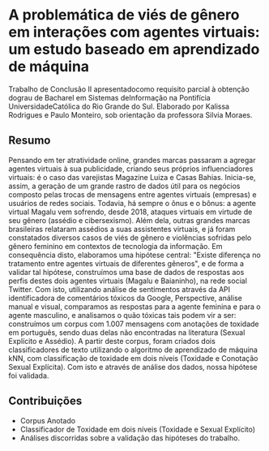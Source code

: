 # A problemática de viés de gênero em interações com agentes virtuais: um estudo baseado em aprendizado de máquina

Trabalho  de  Conclusão  II  apresentadocomo  requisito  parcial  à  obtenção  dograu   de   Bacharel   em   Sistemas   deInformação   na   Pontifícia   UniversidadeCatólica do Rio Grande do Sul.
Elaborado por Kalissa Rodrigues e Paulo Monteiro, sob orientação da professora Silvia Moraes.

## Resumo

Pensando em ter atratividade online, grandes marcas passaram a agregar agentes virtuais à sua publicidade, criando seus próprios influenciadores virtuais: é o caso das varejistas Magazine Luiza e Casas Bahias. Inicia-se, assim, a geração de um grande rastro de dados útil para os negócios composto pelas trocas de mensagens entre agentes virtuais (empresas) e usuários de redes sociais.
Todavia, há sempre o ônus e o bônus: a agente virtual Magalu vem sofrendo, desde 2018, ataques virtuais em virtude de seu gênero (assédio e cibersexismo). Além dela, outras grandes marcas brasileiras relataram assédios a suas assistentes virtuais, e já foram constatados diversos casos de viés de gênero e violências sofridas pelo gênero feminino em contextos de tecnologia da informação. 
Em consequência disto, elaboramos uma hipótese central: "Existe  diferença no tratamento entre agentes virtuais de diferentes gêneros", e de forma a validar tal hipótese, construímos uma base de dados de respostas aos perfis destes dois agentes virtuais (Magalu e Baianinho), na rede social Twitter. Com isto, utilizando análise de sentimentos através da API identificadora de comentários tóxicos da Google, Perspective, análise manual e visual, comparamos as respostas para a agente feminina e para o agente masculino, e analisamos o quão tóxicas tais podem vir a ser: construímos um corpus com 1.007 mensagens com anotações de toxidade em português, sendo duas delas não encontradas na literatura (Sexual Explícito e Assédio).
A partir deste corpus, foram criados dois classificadores de texto utilizando o algoritmo de aprendizado de máquina kNN, com classificação de toxidade em dois níveis (Toxidade e Conotação Sexual Explícita). Com isto e através de análise dos dados, nossa hipótese foi validada.

## Contribuições
- Corpus Anotado
- Classificador de Toxidade em dois níveis (Toxidade e Sexual Explícito)
- Análises discorridas sobre a validação das hipóteses do trabalho.
